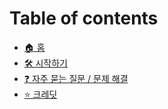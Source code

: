 # Table of contents

* [🏠 홈](README.md)
* [🛠 시작하기](setting-up.md)
* [❓ 자주 묻는 질문 / 문제 해결](faq.md)
* [⭐ 크레딧](credits.md)
